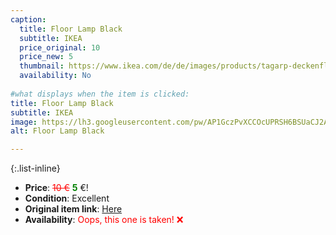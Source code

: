 ```yaml
---
caption:
  title: Floor Lamp Black
  subtitle: IKEA
  price_original: 10
  price_new: 5
  thumbnail: https://www.ikea.com/de/de/images/products/tagarp-deckenfluter-schwarz-weiss__0810840_pe771436_s5.jpg
  availability: No
  
#what displays when the item is clicked:
title: Floor Lamp Black
subtitle: IKEA
image: https://lh3.googleusercontent.com/pw/AP1GczPvXCCOcUPRSH6BSUaCJ2AVyQuS3IIGfK9NWh4q1s8hltkfWnZ9UG0wOurTRcb59SVabJMcCSQ3f6IOAEx6PDSh1yAPrNCSNFLgGHKgIu6r1_FLdyQHRqfN8-xWQz8Mn3pl60X7JYFX2xKISyfZ_8My2Q=w1220-h1626-s-no-gm?authuser=0
alt: Floor Lamp Black

---
```

{:.list-inline} 
- **Price**: <span style="color:red"><del>10 €</del></span> <span style="color:green">**5**</span> €!
- **Condition**: Excellent
- **Original item link**: [Here](https://www.ikea.com/de/de/p/tagarp-deckenfluter-schwarz-weiss-20404095/)
- **Availability**: <span style='color:red'>Oops, this one is taken! ❌</span>
